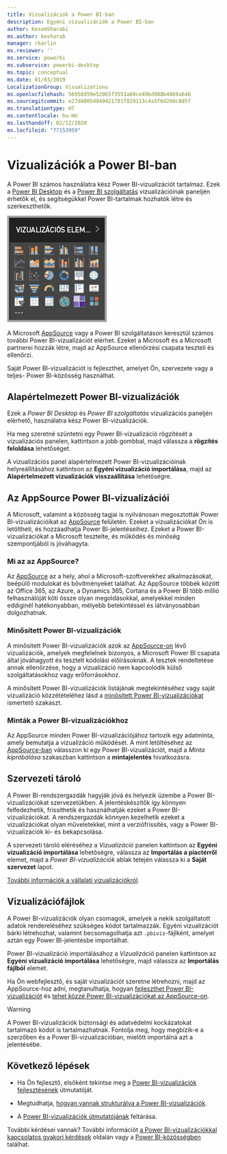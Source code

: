 ```yaml
---
title: Vizualizációk a Power BI-ban
description: Egyéni vizualizációk a Power BI-ban
author: KesemSharabi
ms.author: kesharab
manager: rkarlin
ms.reviewer: ''
ms.service: powerbi
ms.subservice: powerbi-desktop
ms.topic: conceptual
ms.date: 01/03/2019
LocalizationGroup: Visualizations
ms.openlocfilehash: 56958d59e52065f3553a60ce49bd988b4869a646
ms.sourcegitcommit: e27d40054949421701f829113c4a5f6d260c8d5f
ms.translationtype: HT
ms.contentlocale: hu-HU
ms.lasthandoff: 02/12/2020
ms.locfileid: "77153959"
---
```

# <a name="visuals-in-power-bi"></a>Vizualizációk a Power BI-ban

A Power BI számos használatra kész Power BI-vizualizációt tartalmaz. Ezek a [Power BI Desktop](https://powerbi.microsoft.com/desktop/) és a [Power BI szolgáltatás](https://app.powerbi.com) vizualizációinak paneljén érhetők el, és segítségükkel Power BI-tartalmak hozhatók létre és szerkeszthetők.

![vizualizációk](media/power-bi-custom-visuals/power-bi-visualizations.png)

A Microsoft [AppSource](https://nam06.safelinks.protection.outlook.com/?url=https%3A%2F%2Fappsource.microsoft.com%2Fen-us%2Fmarketplace%2Fapps%3Fpage%3D1%26product%3Dpower-bi-visuals&data=02%7C01%7CKesem.Sharabi%40microsoft.com%7C6d9286afacb3468d4cde08d740b76694%7C72f988bf86f141af91ab2d7cd011db47%7C1%7C0%7C637049028749147718&sdata=igWm0e1vXdgGcbyvngQBrHQVAkahPnxPC1ZhUPntGI8%3D&reserved=0) vagy a Power BI szolgáltatáson keresztül számos további Power BI-vizualizációt elérhet. Ezeket a Microsoft és a Microsoft partnerei hozzák létre, majd az AppSource ellenőrzési csapata teszteli és ellenőrzi.

Saját Power BI-vizualizációt is fejleszthet, amelyet Ön, szervezete vagy a teljes- Power BI-közösség használhat.

## <a name="default-power-bi-visuals"></a>Alapértelmezett Power BI-vizualizációk

Ezek a *Power BI Desktop* és *Power BI szolgáltatás* vizualizációs paneljén elérhető, használatra kész Power BI-vizualizációk.

Ha meg szeretné szüntetni egy Power BI-vizualizáció rögzítését a vizualizációs panelen, kattintson a jobb gombbal, majd válassza a **rögzítés feloldása** lehetőséget.

A vizualizációs panel alapértelmezett Power BI-vizualizációinak helyreállításához kattintson az **Egyéni vizualizáció importálása**, majd az **Alapértelmezett vizualizációk visszaállítása** lehetőségre. 

## <a name="appsource-power-bi-visuals"></a>Az AppSource Power BI-vizualizációi

A Microsoft, valamint a közösség tagjai is nyilvánosan megosztották Power BI-vizualizációikat az [AppSource](https://appsource.microsoft.com/marketplace/apps?product=power-bi-visuals) felületén. Ezeket a vizualizációkat Ön is letöltheti, és hozzáadhatja Power BI-jelentéseihez. Ezeket a Power BI-vizualizációkat a Microsoft tesztelte, és működés és minőség szempontjából is jóváhagyta.

### <a name="what-is-appsource"></a>Mi az az AppSource?

Az [AppSource](office-store.md) az a hely, ahol a Microsoft-szoftverekhez alkalmazásokat, beépülő modulokat és bővítményeket találhat. Az AppSource többek között az Office 365, az Azure, a Dynamics 365, Cortana és a Power BI több millió felhasználóját köti össze olyan megoldásokkal, amelyekkel minden eddiginél hatékonyabban, mélyebb betekintéssel és látványosabban dolgozhatnak.

### <a name="certified-power-bi-visuals"></a>Minősített Power BI-vizualizációk

A minősített Power BI-vizualizációk azok az [AppSource-on](https://nam06.safelinks.protection.outlook.com/?url=https%3A%2F%2Fappsource.microsoft.com%2Fen-us%2Fmarketplace%2Fapps%3Fpage%3D1%26product%3Dpower-bi-visuals&data=02%7C01%7CKesem.Sharabi%40microsoft.com%7C6d9286afacb3468d4cde08d740b76694%7C72f988bf86f141af91ab2d7cd011db47%7C1%7C0%7C637049028749147718&sdata=igWm0e1vXdgGcbyvngQBrHQVAkahPnxPC1ZhUPntGI8%3D&reserved=0) lévő vizualizációk, amelyek megfelelnek bizonyos, a Microsoft Power BI csapata által jóváhagyott és tesztelt kódolási előírásoknak. A tesztek rendeltetése annak ellenőrzése, hogy a vizualizáció nem kapcsolódik külső szolgáltatásokhoz vagy erőforrásokhoz.

A minősített Power BI-vizualizációk listájának megtekintéséhez vagy saját vizualizáció közzétételéhez lásd a [minősített Power BI-vizualizációkat](power-bi-custom-visuals-certified.md) ismertető szakaszt.

### <a name="samples-for-power-bi-visuals"></a>Minták a Power BI-vizualizációkhoz

Az AppSource minden Power BI-vizualizációjához tartozik egy adatminta, amely bemutatja a vizualizáció működését. A mint letöltéséhez az [AppSource-ban](https://nam06.safelinks.protection.outlook.com/?url=https%3A%2F%2Fappsource.microsoft.com%2Fen-us%2Fmarketplace%2Fapps%3Fpage%3D1%26product%3Dpower-bi-visuals&data=02%7C01%7CKesem.Sharabi%40microsoft.com%7C6d9286afacb3468d4cde08d740b76694%7C72f988bf86f141af91ab2d7cd011db47%7C1%7C0%7C637049028749147718&sdata=igWm0e1vXdgGcbyvngQBrHQVAkahPnxPC1ZhUPntGI8%3D&reserved=0) válasszon ki egy Power BI-vizualizációt, majd a *Minta kipróbálása* szakaszban kattintson a **mintajelentés** hivatkozásra.

## <a name="organizational-store"></a>Szervezeti tároló

A Power BI-rendszergazdák hagyják jóvá és helyezik üzembe a Power BI-vizualizációkat szervezetükben. A jelentéskészítők így könnyen felfedezhetik, frissíthetik és használhatják ezeket a Power BI-vizualizációkat. A rendszergazdák könnyen kezelhetik ezeket a vizualizációkat olyan műveletekkel, mint a verziófrissítés, vagy a Power BI-vizualizációk ki- és bekapcsolása.

A szervezeti tároló eléréséhez a *Vizualizáció* panelen kattintson az **Egyéni vizualizáció importálása** lehetőségre, válassza az **Importálás a piactérről** elemet, majd a *Power BI-vizualizációk* ablak tetején válassza ki a **Saját szervezet** lapot.

[További információk a vállalati vizualizációkról](power-bi-custom-visuals-organization.md).

## <a name="visual-files"></a>Vizualizációfájlok

A Power BI-vizualizációk olyan csomagok, amelyek a nekik szolgáltatott adatok rendereléséhez szükséges kódot tartalmazzák. Egyéni vizualizációt bárki létrehozhat, valamint becsomagolhatja azt `.pbiviz`-fájlként, amelyet aztán egy Power BI-jelentésbe importálhat.

Power BI-vizualizáció importálásához a *Vizualizáció* panelen kattintson az **Egyéni vizualizáció importálása** lehetőségre, majd válassza az **Importálás fájlból** elemet.

Ha Ön webfejlesztő, és saját vizualizációt szeretne létrehozni, majd az AppSource-hoz adni, megtanulhatja, hogyan [fejleszthet Power BI-vizualizációt](visuals/custom-visual-develop-tutorial.md) és [tehet közzé Power BI-vizualizációkat az AppSource-on](office-store.md).

> [!WARNING]
> A Power BI-vizualizációk biztonsági és adatvédelmi kockázatokat tartalmazó kódot is tartalmazhatnak. Fontolja meg, hogy megbízik-e a szerzőben és a Power BI-vizualizációban, mielőtt importálná azt a jelentésébe.

## <a name="next-steps"></a>Következő lépések

* Ha Ön fejlesztő, elsőként tekintse meg a [Power BI-vizualizációk fejlesztésének](./visuals/custom-visual-develop-tutorial.md) útmutatóját.

* Megtudhatja, [hogyan vannak strukturálva a Power BI-vizualizációk](./visuals/visual-project-structure.md).

* A [Power BI-vizualizációk útmutatójának](guidelines-powerbi-visuals.md) feltárása.

További kérdései vannak? További információt [a Power BI-vizualizációkkal kapcsolatos gyakori kérdések](power-bi-custom-visuals-faq.md) oldalán vagy a [Power BI-közösségben](https://community.powerbi.com/) találhat.
